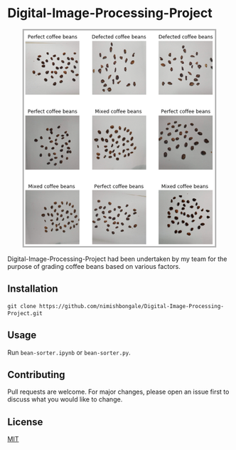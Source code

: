 # Digital-Image-Processing-Project

<p align='center'>
    <img src="docs\images\coffee.png">
</p>

Digital-Image-Processing-Project had been undertaken by my team for the purpose of grading coffee beans based on various factors.

## Installation

```git
git clone https://github.com/nimishbongale/Digital-Image-Processing-Project.git
```

## Usage

Run ```bean-sorter.ipynb``` or ```bean-sorter.py```.

## Contributing
Pull requests are welcome. For major changes, please open an issue first to discuss what you would like to change.

## License
[MIT](https://choosealicense.com/licenses/mit/)
